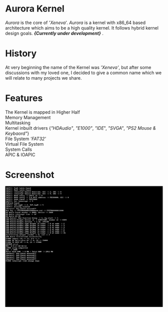 # Aurora Kernel

_Aurora_ is the core of '_Xeneva_'. _Aurora_ is a kernel with x86_64 based architecture which aims to be a high quality kernel. It follows hybrid kernel design goals. __*{Currently under development}*__ .

# History
At very beginning the name of the Kernel was _'Xeneva'_, but after some discussions with my loved one, I decided to give a common name which we will relate to many projects we share. 

# Features

The Kernel is mapped in Higher Half <br>
Memory Management <br>
Multitasking <br>
Kernel inbuilt drivers {_"HDAudio"_, _"E1000"_, _"IDE_", _"SVGA"_, _"PS2 Mouse & Keybaord"_}<br>
File System _'FAT32'_ <br>
Virtual File System <br>
System Calls <br>
APIC & IOAPIC <br>

# Screenshot
![alt text](https://github.com/manaskamal/aurora-xeneva/blob/master/images/aurora_kernel.jpg?raw=true)




